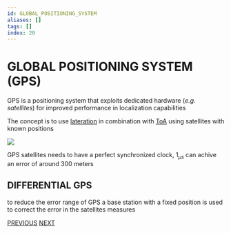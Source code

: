 ```yaml
---
id: GLOBAL_POSITIONING_SYSTEM
aliases: []
tags: []
index: 20
---
```


# GLOBAL POSITIONING SYSTEM (GPS)

GPS is a positioning system that exploits dedicated hardware (*e.g. satellites*) for improved performance in localization capabilities

The concept is to use [lateration](BASE_TECHNIQUES.md#LATERATION) in combination with [ToA](BASE_TECHNIQUES.md) using satellites with known positions

![](Pasted%20image%2020240608190728.png)

GPS satellites needs to have a perfect synchronized clock, $1_{\mu s}$ can achive an error of around 300 meters

## DIFFERENTIAL GPS

to reduce the error range of GPS a base station with a fixed position is used to correct the error in the satellites measures

[PREVIOUS](MANET_POSITIONING_SYSTEMS.md) [NEXT](NO_INFRASTRUCTURE_POSITIONING_SYSTEMS.md)
